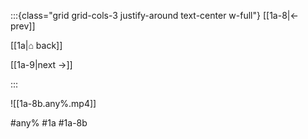 :::{class="grid grid-cols-3 justify-around text-center w-full"}
[[1a-8|← prev]]

[[1a|⌂ back]]

[[1a-9|next →]]

:::

![[1a-8b.any%.mp4]]

#any% #1a #1a-8b